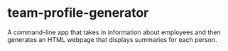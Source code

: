 # team-profile-generator
A command-line app that takes in information about employees and then generates an HTML webpage that displays summaries for each person.
